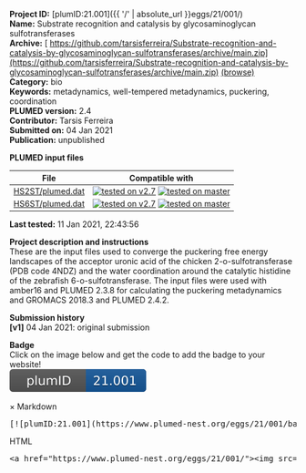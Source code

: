 **Project ID:** [plumID:21.001]({{ '/' | absolute_url }}eggs/21/001/)  
**Name:**  Substrate recognition and catalysis by glycosaminoglycan sulfotransferases  
**Archive:** [ https://github.com/tarsisferreira/Substrate-recognition-and-catalysis-by-glycosaminoglycan-sulfotransferases/archive/main.zip](https://github.com/tarsisferreira/Substrate-recognition-and-catalysis-by-glycosaminoglycan-sulfotransferases/archive/main.zip) [(browse)](https://github.com/tarsisferreira/Substrate-recognition-and-catalysis-by-glycosaminoglycan-sulfotransferases/tree/main)  
**Category:**  bio  
**Keywords:**  metadynamics, well-tempered metadynamics, puckering, coordination  
**PLUMED version:**  2.4  
**Contributor:**  Tarsis Ferreira  
**Submitted on:** 04 Jan 2021  
**Publication:** unpublished  
  
**PLUMED input files**  
  
| File     | Compatible with |  
|:--------:|:--------:|  
| [HS2ST/plumed.dat](./data/HS2ST/plumed.dat.md) |  [![tested on v2.7](https://img.shields.io/badge/v2.7-failed-red.svg)](data/HS2ST/plumed.dat.plumed.stderr) [![tested on master](https://img.shields.io/badge/master-passing-green.svg)](data/HS2ST/plumed.dat.plumed_master.stderr) |  
| [HS6ST/plumed.dat](./data/HS6ST/plumed.dat.md) |  [![tested on v2.7](https://img.shields.io/badge/v2.7-passing-green.svg)](data/HS6ST/plumed.dat.plumed.stderr) [![tested on master](https://img.shields.io/badge/master-passing-green.svg)](data/HS6ST/plumed.dat.plumed_master.stderr) |  
  
**Last tested:**  11 Jan 2021, 22:43:56
  
**Project description and instructions**  
These are the input files used to converge the puckering free energy landscapes of the acceptor uronic acid of the chicken 2-o-sulfotransferase (PDB code 4NDZ) and the water coordination around the catalytic histidine of the zebrafish 6-o-sulfotransferase. The input files were used with amber16 and PLUMED 2.3.8 for calculating the puckering metadynamics and GROMACS 2018.3 and PLUMED 2.4.2. 

  
**Submission history**  
**[v1]** 04 Jan 2021: original submission  
  
**Badge**  
Click on the image below and get the code to add the badge to your website!  
<img src="./badge.svg" alt="plumeDnest:21.001" id="myBtn" class="badge">
<div id="myModal" class="modal">
  <div class="modal-content">
    <span class="close">&times;</span>
    Markdown<pre>[![plumID:21.001](https://www.plumed-nest.org/eggs/21/001/badge.svg)](https://www.plumed-nest.org/eggs/21/001/)</pre>
    HTML<pre>&lt;a href="https://www.plumed-nest.org/eggs/21/001/"&gt;&lt;img src="https://www.plumed-nest.org/eggs/21/001/badge.svg" alt="plumID:21.001"&gt;&lt;/a&gt;</pre>
  </div>
</div>
